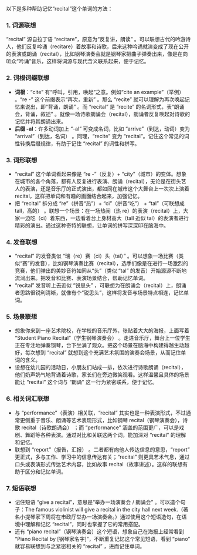 以下是多种帮助记忆“recital”这个单词的方法：

### 1. 词源联想
“recital” 源自拉丁语 “recitare”，原意为“反复讲，朗读” 。可以联想古代的吟游诗人，他们反复吟诵（recitare）着故事和诗歌，后来这种吟诵就演变成了现在公开的表演或朗诵（recital），比如钢琴演奏会就是钢琴家把曲子弹奏出来，像是在向听众“吟诵”音乐，这样将词源与现代含义联系起来，便于记忆。

### 2. 词根词缀联想
 - **词根**：“cite” 有“呼叫，引用，唤起”之意。例如“cite an example”（举例） 。“re -” 这个前缀表示“再次，重新” 。那么 “recite” 就可以理解为再次唤起记忆来说出，即“背诵，朗诵” 。而 “recital” 是 “recite” 的名词形式，表“朗诵会，背诵，叙述” 。就像一场诗歌朗诵会（recital），朗诵者反复唤起对诗歌的记忆并将其朗诵出来。 
 - **后缀 -al**：许多动词加上 “-al” 可变成名词，比如 “arrive”（到达，动词）变为 “arrival”（到达，名词） 。同理，“recite” 变为 “recital”。记住这个常见的词性转换后缀规律，有助于记住 “recital” 的词性和拼写。

### 3. 词形联想
 - “recital” 这个单词看起来像是 “re -”（反复）+ “city”（城市）的变体。想象在城市的各个角落，都有人反复进行表演、朗诵（recital），无论是在街头艺人的表演，还是音乐厅的正式演出，都如同在城市这个大舞台上一次次上演着 recital，这样把单词和有趣的画面结合起来，加强记忆。
 - 把 “recital” 拆分成 “re”（拼音“热”）+ “ci”（拼音“吃”） + “tal”（可联想成 tall，高的） 。联想一个场景：在一场热闹（热 re）的表演（recital）上，大家一边吃（ci）着东西，一边看着台上身材高大（tall 近似 tal）的表演者进行精彩的演出。通过这种奇特的联想，让单词的拼写深深印在脑海中。

### 4. 发音联想
 - “recital” 的发音类似 “瑞（re）赛（ci）头（tal）” 。可以想象一场比赛（类似“赛”的发音），比如钢琴演奏比赛（recital），选手们像是在进行一场激烈的竞赛，他们弹出的美妙音符如同从“头”（类似 “tal” 的发音）开始源源不断地流淌出来。把发音和比赛、表演场景结合，帮助记忆单词。
 - “recital” 发音听上去近似 “锐思头” ，可联想为在朗诵会（recital）上，朗诵者思路很锐利清晰，就像有个“锐思头”，这样将发音与场景特点相连，记忆单词。

### 5. 场景联想
 - 想象你来到一座艺术院校，在学校的音乐厅外，张贴着大大的海报，上面写着 “Student Piano Recital”（学生钢琴演奏会） 。走进音乐厅，舞台上一位学生正在专注地弹奏钢琴，台下坐满了观众。把这个场景在脑海中构建得越生动越好，每次想到 “recital” 就想到这个充满艺术氛围的演奏会场景，从而记住单词的含义。
 - 设想在幼儿园的活动日，小朋友们站成一排，依次进行诗歌朗诵（recital），他们奶声奶气地背诵着诗歌，家长们在旁边微笑观看。这样温馨且具体的场景能让 “recital” 这个词与 “朗诵” 这一行为紧密联系，便于记忆。

### 6. 相关词汇联想
 - 与 “performance”（表演）相关联，“recital” 其实也是一种表演形式，不过通常更侧重于音乐、朗诵等艺术表现形式，比如钢琴 recital（钢琴演奏会），诗歌 recital（诗歌朗诵会） ；而 “performance” 涵盖的范围更广，可以是戏剧、舞蹈等各种表演。通过对比和关联这两个词，能加深对 “recital” 的理解和记忆。
 - 联想到 “report”（报告，汇报） 。二者都有向他人传达信息的意思，“report” 更正式，多与工作、学习中的信息传达有关；“recital” 则更具艺术气息，通过口头或表演形式传达艺术内容，比如故事 recital（故事讲述）。这样的联想有助于区分和记忆单词。

### 7. 短语联想
 - 记住短语 “give a recital”，意思是“举办一场演奏会 / 朗诵会” 。可以造个句子：The famous violinist will give a recital in the city hall next week.（著名小提琴家下周将在市政厅举办一场演奏会。）通过使用这个短语造句，在语境中理解和记忆 “recital”，同时也掌握了它的常用搭配。
 - 还有 “piano recital”（钢琴演奏会）这个短语，想象自己在海报上经常看到 “Piano Recital by [钢琴家名字]”，不断重复记忆这个常见短语，看到 “piano” 就容易联想到与之紧密相关的 “recital” ，进而记住单词。 